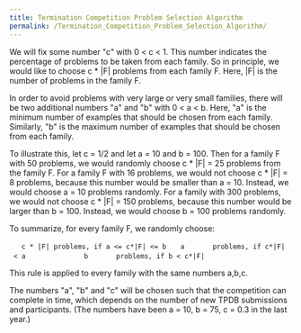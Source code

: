 ```yaml
---
title: Termination Competition Problem Selection Algorithm
permalink: /Termination_Competition_Problem_Selection_Algorithm/
---
```


We will fix some number "c" with 0 \< c \< 1. This number indicates the percentage of problems to be taken from each family. So in principle, we would like to choose c \* |F| problems from each family F. Here, |F| is the number of problems in the family F.

In order to avoid problems with very large or very small families, there will be two additional numbers "a" and "b" with 0 \< a \< b. Here, "a" is the minimum number of examples that should be chosen from each family. Similarly, "b" is the maximum number of examples that should be chosen from each family.

To illustrate this, let c = 1/2 and let a = 10 and b = 100. Then for a family F with 50 problems, we would randomly choose c \* |F| = 25 problems from the family F. For a family F with 16 problems, we would not choose c \* |F| = 8 problems, because this number would be smaller than a = 10. Instead, we would choose a = 10 problems randomly. For a family with 300 problems, we would not choose c \* |F| = 150 problems, because this number would be larger than b = 100. Instead, we would choose b = 100 problems randomly.

To summarize, for every family F, we randomly choose:

`   c * |F| problems, if a <= c*|F| <= b`
`   a       problems, if c*|F| < a           `
`   b       problems, if b < c*|F|`

This rule is applied to every family with the same numbers a,b,c.

The numbers "a", "b" and "c" will be chosen such that the competition can complete in time, which depends on the number of new TPDB submissions and participants. (The numbers have been a = 10, b = 75, c = 0.3 in the last year.)
